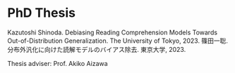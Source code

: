 # PhD Thesis

Kazutoshi Shinoda. Debiasing Reading Comprehension Models Towards Out-of-Distribution Generalization. The University of Tokyo, 2023.
篠田一聡. 分布外汎化に向けた読解モデルのバイアス除去. 東京大学, 2023.

Thesis adviser: Prof. Akiko Aizawa
